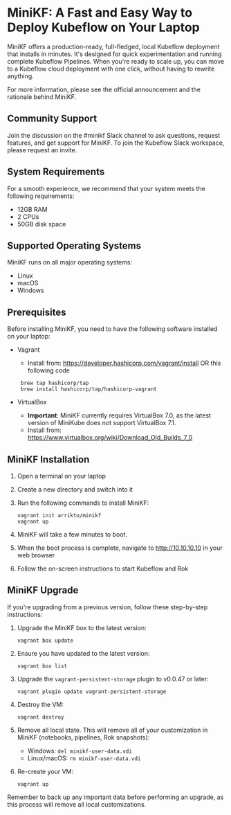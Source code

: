 # MiniKF: A Fast and Easy Way to Deploy Kubeflow on Your Laptop

MiniKF offers a production-ready, full-fledged, local Kubeflow deployment that installs in minutes. It's designed for quick experimentation and running complete Kubeflow Pipelines. When you're ready to scale up, you can move to a Kubeflow cloud deployment with one click, without having to rewrite anything.

For more information, please see the official announcement and the rationale behind MiniKF.

## Community Support

Join the discussion on the #minikf Slack channel to ask questions, request features, and get support for MiniKF. To join the Kubeflow Slack workspace, please request an invite.

## System Requirements

For a smooth experience, we recommend that your system meets the following requirements:
* 12GB RAM
* 2 CPUs
* 50GB disk space

## Supported Operating Systems

MiniKF runs on all major operating systems:
* Linux
* macOS
* Windows

## Prerequisites

Before installing MiniKF, you need to have the following software installed on your laptop:
* Vagrant
  - Install from: https://developer.hashicorp.com/vagrant/install
OR this following code
   ```
    brew tap hashicorp/tap
    brew install hashicorp/tap/hashicorp-vagrant
   ```
  
* VirtualBox
  - **Important**: MiniKF currently requires VirtualBox 7.0, as the latest version of MiniKube does not support VirtualBox 7.1.
  - Install from: https://www.virtualbox.org/wiki/Download_Old_Builds_7_0

## MiniKF Installation

1. Open a terminal on your laptop
2. Create a new directory and switch into it
3. Run the following commands to install MiniKF:

   ```
   vagrant init arrikto/minikf
   vagrant up
   ```

4. MiniKF will take a few minutes to boot. 
5. When the boot process is complete, navigate to http://10.10.10.10 in your web browser
6. Follow the on-screen instructions to start Kubeflow and Rok

## MiniKF Upgrade

If you're upgrading from a previous version, follow these step-by-step instructions:

1. Upgrade the MiniKF box to the latest version:
   ```
   vagrant box update
   ```

2. Ensure you have updated to the latest version:
   ```
   vagrant box list
   ```

3. Upgrade the `vagrant-persistent-storage` plugin to v0.0.47 or later:
   ```
   vagrant plugin update vagrant-persistent-storage
   ```

4. Destroy the VM:
   ```
   vagrant destroy
   ```

5. Remove all local state. This will remove all of your customization in MiniKF (notebooks, pipelines, Rok snapshots):
   * Windows: `del minikf-user-data.vdi`
   * Linux/macOS: `rm minikf-user-data.vdi`

6. Re-create your VM:
   ```
   vagrant up
   ```

Remember to back up any important data before performing an upgrade, as this process will remove all local customizations.
